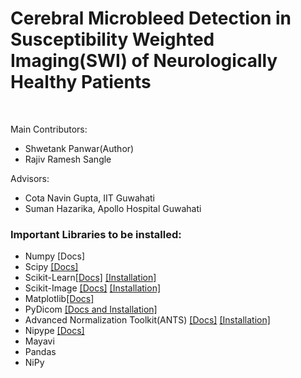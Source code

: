 # Cerebral Microbleed Detection in Susceptibility Weighted Imaging(SWI) of Neurologically Healthy Patients
</br>
<p>Main Contributors:
<ul>
  <li>Shwetank Panwar(Author)</li>
  <li>Rajiv Ramesh Sangle</li>
</ul>
Advisors:
<ul>
  <li>Cota Navin Gupta, IIT Guwahati</li>
  <li>Suman Hazarika, Apollo Hospital Guwahati</li>
</ul>  
</p>  

<h3>Important Libraries to be installed:</h3>
<ul>
  <li>Numpy <a href = "https://numpy.org"></a>[Docs]</li>
  <li>Scipy <a href = "https://www.scipy.org">[Docs]</a></li>
  <li>Scikit-Learn<a href = "https://scikit-learn.org/stable/" target = "_blank">[Docs]</a> <a href = "https://scikit-learn.org/stable/install.html"  target = "_blank">[Installation]</a></li>
  <li>Scikit-Image <a href = "https://scikit-image.org/docs/stable/">[Docs]</a> <a href = "https://pypi.org/project/scikit-image/">[Installation]</a></li>
  <li>Matplotlib<a href = "https://matplotlib.org">[Docs]</a></li>
  <li>PyDicom <a href = "https://pydicom.github.io/pydicom/stable/getting_started.html">[Docs and Installation]</a></li>
  <li>Advanced Normalization Toolkit(ANTS) <a href = "http://stnava.github.io/ANTs/">[Docs]</a> <a href = "https://github.com/ANTsX/ANTsPy/blob/master/tutorials/InstallingANTsPy.md">[Installation]</a></li>
  <li>Nipype <a href = "https://nipype.readthedocs.io/en/latest/">[Docs]</a></li>
  <li>Mayavi<a href = ""></a></li>
  <li>Pandas<a href = ""></a></li>
  <li>NiPy<a href = ""></a></li>
</ul>  
